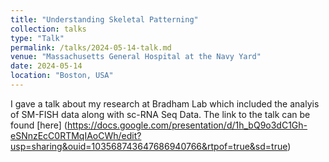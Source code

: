 ```yaml
---
title: "Understanding Skeletal Patterning"
collection: talks
type: "Talk"
permalink: /talks/2024-05-14-talk.md
venue: "Massachusetts General Hospital at the Navy Yard"
date: 2024-05-14
location: "Boston, USA"
---
```



I gave a talk about my research at Bradham Lab which included the analyis of SM-FISH data along with sc-RNA Seq Data. The link to the talk can be found [here] (https://docs.google.com/presentation/d/1h_bQ9o3dC1Gh-eSNnzEcC0RTMqIAoCWh/edit?usp=sharing&ouid=103568743647686940766&rtpof=true&sd=true)
